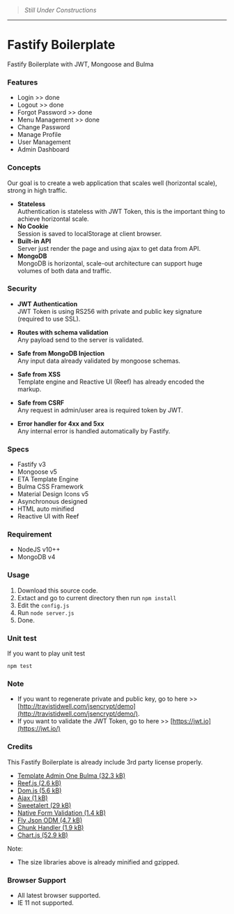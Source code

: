 > *Still Under Constructions*

---

# Fastify Boilerplate
Fastify Boilerplate with JWT, Mongoose and Bulma

### Features
- Login             >> done
- Logout            >> done
- Forgot Password   >> done
- Menu Management   >> done
- Change Password
- Manage Profile
- User Management   
- Admin Dashboard


### Concepts
Our goal is to create a web application that scales well (horizontal scale), strong in high traffic.

- **Stateless**  
  Authentication is stateless with JWT Token, this is the important thing to achieve horizontal scale.
- **No Cookie**  
  Session is saved to localStorage at client browser.
- **Built-in API**  
  Server just render the page and using ajax to get data from API.
- **MongoDB**  
  MongoDB is horizontal, scale-out architecture can support huge volumes of both data and traffic.

### Security
- **JWT Authentication**  
  JWT Token is using RS256 with private and public key signature (required to use SSL).

- **Routes with schema validation**  
  Any payload send to the server is validated.

- **Safe from MongoDB Injection**  
  Any input data already validated by mongoose schemas.

- **Safe from XSS**  
  Template engine and Reactive UI (Reef) has already encoded the markup.

- **Safe from CSRF**  
  Any request in admin/user area is required token by JWT.

- **Error handler for 4xx and 5xx**  
  Any internal error is handled automatically by Fastify.

### Specs
- Fastify v3
- Mongoose v5
- ETA Template Engine
- Bulma CSS Framework
- Material Design Icons v5
- Asynchronous designed
- HTML auto minified
- Reactive UI with Reef

### Requirement
- NodeJS v10++
- MongoDB v4

### Usage
1. Download this source code.
2. Extact and go to current directory then run `npm install`
3. Edit the `config.js`
4. Run `node server.js`
5. Done.

### Unit test
If you want to play unit test
```
npm test
```

### Note
- If you want to regenerate private and public key, go to here >> [http://travistidwell.com/jsencrypt/demo](http://travistidwell.com/jsencrypt/demo/).
- If you want to validate the JWT Token, go to here >> [https://jwt.io](https://jwt.io/)

### Credits
This Fastify Boilerplate is already include 3rd party license properly.
- [Template Admin One Bulma (32.3 kB)](https://github.com/vikdiesel/admin-one-bulma-dashboard/)
- [Reef.js (2.6 kB)](https://github.com/cferdinandi/reef)
- [Dom.js (5.6 kB)](https://github.com/aalfiann/dom.js)
- [Ajax (1 kB)](https://github.com/fdaciuk/ajax)
- [Sweetalert (29 kB)](https://github.com/t4t5/sweetalert)
- [Native Form Validation (1.4 kB)](https://github.com/aalfiann/native-form-validation)
- [Fly Json ODM (4.7 kB)](https://github.com/aalfiann/fly-json-odm)
- [Chunk Handler (1.9 kB)](https://github.com/aalfiann/chunk-handler)
- [Chart.js (52.9 kB)](https://github.com/chartjs/Chart.js)

Note: 
- The size libraries above is already minified and gzipped.

### Browser Support
- All latest browser supported.
- IE 11 not supported.
